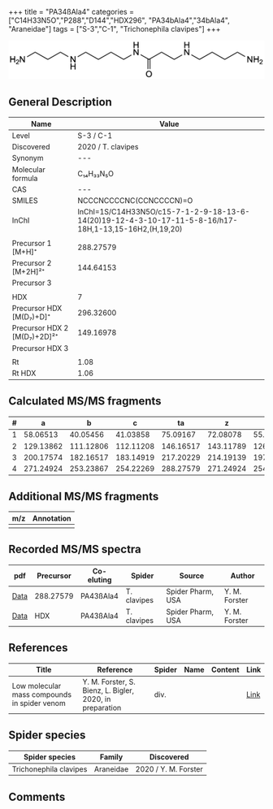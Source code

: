 +++
title = "PA34ßAla4"
categories = ["C14H33N5O","P288","D144","HDX296",
"PA34bAla4","34bAla4",
"Araneidae"]
tags = ["S-3","C-1",
"Trichonephila clavipes"]
+++

![](/img/PA34bAla4.png)

## General Description

| Name                       | Value              |
|----------------------------|--------------------|
| Level                      | S-3 / C-1          |
| Discovered                 | 2020 / T. clavipes |
| Synonym                    | ---                |
| Molecular formula          | C₁₄H₃₃N₅O                   |
| CAS                        | ---                |
| SMILES | NCCCNCCCCNC(CCNCCCCN)=O  |
| InChI  | InChI=1S/C14H33N5O/c15-7-1-2-9-18-13-6-14(20)19-12-4-3-10-17-11-5-8-16/h17-18H,1-13,15-16H2,(H,19,20)  |
|                            |                    |
| Precursor 1 [M+H]⁺         | 288.27579                   |
| Precursor 2 [M+2H]²⁺       | 144.64153                   |
| Precursor 3                |                    |
|                            |                    |
| HDX                        | 7                   |
| Precursor HDX   [M(D₇)+D]⁺   | 296.32600                   |
| Precursor HDX 2 [M(D₇)+2D]²⁺ | 149.16978                   |
| Precursor HDX 3            |                    |
|                            |                    |
| Rt                         | 1.08                   |
| Rt HDX                     | 1.06                   |

## Calculated MS/MS fragments

| # | a         | b         | c         | ta        | z         | y         | tz        |
|---|-----------|-----------|-----------|-----------|-----------|-----------|-----------|
| 1 | 58.06513 | 40.05456 | 41.03858 | 75.09167 | 72.08078 | 55.05423 | 89.10732 |
| 2 | 129.13862 | 111.12806 | 112.11208 | 146.16517 | 143.11789 | 126.09134 | 160.14444 |
| 3 | 200.17574 | 182.16517 | 183.14919 | 217.20229 | 214.19139 | 197.16484 | 231.21794 |
| 4 | 271.24924 | 253.23867 | 254.22269 | 288.27579 | 271.24924 | 254.22269 | 288.27579 |

## Additional MS/MS fragments

| m/z | Annotation |
|-----|------------|
|     |            |

## Recorded MS/MS spectra

| pdf                                             | Precursor | Co-eluting | Spider      | Source                       | Author        |
|-------------------------------------------------|-----------|------------|-------------|------------------------------|---------------|
| [Data](/pdf/N-clavipes/288_PA34bAla4_PA43bAla4_Nc.pdf) | 288.27579 | PA43ßAla4          | T. clavipes | Spider Pharm, USA | Y. M. Forster |
| [Data](/pdf/N-clavipes/288_PA34bAla4_PA43bAla4_Nc_HDX.pdf) | HDX | PA43ßAla4          | T. clavipes | Spider Pharm, USA | Y. M. Forster |


## References

| Title | Reference | Spider | Name | Content | Link |
|-------|-----------|--------|------|---------|------|
| Low molecular mass compounds in spider venom      | Y. M. Forster, S. Bienz, L. Bigler, 2020, in preparation          | div.       |   |   | [Link](unknown) |

## Spider species

| Spider species     | Family     | Discovered           |
|--------------------|------------|----------------------|
| Trichonephila clavipes | Araneidae | 2020 / Y. M. Forster |


## Comments